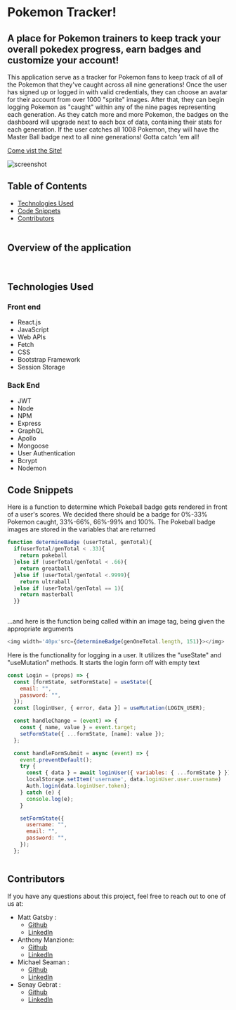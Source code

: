 # Pokemon Tracker!

## A place for Pokemon trainers to keep track your overall pokedex progress, earn badges and customize your account!
This application serve as a tracker for Pokemon fans to keep track of all of the Pokemon that they've caught across all nine generations!  Once the user has signed up or logged in with valid credentials, they can choose an avatar for their account from over 1000 "sprite" images.  After that, they can begin logging Pokemon as "caught" within any of the nine pages representing each generation. As they catch more and more Pokemon, the badges on the dashboard will upgrade next to each box of data, containing their stats for each generation.  If the user catches all 1008 Pokemon, they will have the Master Ball badge next to all nine generations! Gotta catch 'em all!


[Come vist the Site!](https://pokemon-app.herokuapp.com/)

![screenshot](./readmeAssets/Pokedex_Tracker.gif)

  ## Table of Contents
  * [Technologies Used](#technologies-used)
  * [Code Snippets](#code-snippets)<br />
  * [Contributors](#contributors)<br />
​
  ## Overview of the application

​
  ## Technologies Used
  ### Front end
  - React.js
  - JavaScript
  - Web APIs
  - Fetch
  - CSS
  - Bootstrap Framework
  - Session Storage
  ### Back End
  - JWT
  - Node
  - NPM
  - Express
  - GraphQL
  - Apollo
  - Mongoose
  - User Authentication
  - Bcrypt
  - Nodemon
​
  ## Code Snippets
Here is a function to determine which Pokeball badge gets rendered in front of a user's scores.  We decided there should be a badge for 0%-33% Pokemon caught, 33%-66%, 66%-99% and 100%.  The Pokeball badge images are stored in the variables that are returned
```javascript
function determineBadge (userTotal, genTotal){
  if(userTotal/genTotal < .33){ 
    return pokeball
  }else if (userTotal/genTotal < .66){
    return greatball
  }else if (userTotal/genTotal <.9999){
    return ultraball
  }else if (userTotal/genTotal == 1){
    return masterball
  }}
  
```
...and here is the function being called within an image tag, being given the appropriate arguments
```javascript
<img width='40px'src={determineBadge(genOneTotal.length, 151)}></img>
```
Here is the functionality for logging in a user.  It utilizes the "useState" and "useMutation" methods.  It starts the login form off with empty text
```javascript
const Login = (props) => {
  const [formState, setFormState] = useState({
    email: "",
    password: "",
  });
  const [loginUser, { error, data }] = useMutation(LOGIN_USER);

  const handleChange = (event) => {
    const { name, value } = event.target;
    setFormState({ ...formState, [name]: value });
  };

  const handleFormSubmit = async (event) => {
    event.preventDefault();
    try {
      const { data } = await loginUser({ variables: { ...formState } });
      localStorage.setItem('username', data.loginUser.user.username)
      Auth.login(data.loginUser.token);
    } catch (e) {
      console.log(e);
    }

    setFormState({
      username: "",
      email: "",
      password: "",
    });
  };
```
```javascript

```
    
    
  ## Contributors
If you have any questions about this project, feel free to reach out to one of us at:
* Matt Gatsby :
    * [Github](https://github.com/mattjgatsby)
    * [LinkedIn](https://www.linkedin.com/in/matthew-gatsby-1a1521250/)
* Anthony Manzione:
     * [Github](https://github.com/AJManzione)
     * [LinkedIn](https://www.linkedin.com/in/dev-anthony-manzione/)
* Michael Seaman :
    * [Github](https://github.com/mseaman26)
    * [LinkedIn](https://www.linkedin.com/in/michael-seaman-120a59250/)
* Senay Gebrat :
    * [Github](https://github.com/senaygebrat)
    * [LinkedIn](https://www.linkedin.com/in/senayg/)